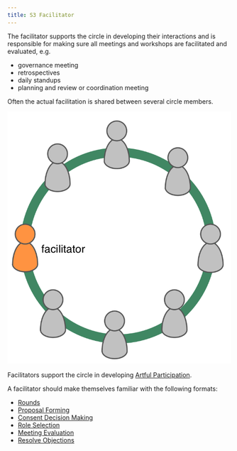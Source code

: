 ```yaml
---
title: S3 Facilitator
---
```





The facilitator supports the circle in developing their interactions and is responsible for making sure all meetings and workshops are facilitated and evaluated, e.g.

* governance meeting
* retrospectives
* daily standups 
* planning and review or coordination meeting

Often the actual facilitation is shared between several circle members.

![The Facilitator is often Part of the Circle They Facilitate](img/circle/facilitator.png)

Facilitators support the circle in developing [Artful Participation](artful-participation.md).

A facilitator should make themselves familiar with the following formats:

* [Rounds](rounds.md)
* [Proposal Forming](proposal-forming.md)
* [Consent Decision Making](consent-decision-making.md)
* [Role Selection](role-selection.md)
* [Meeting Evaluation](meeting-evaluation.md)
* [Resolve Objections](resolve-objections.md)

